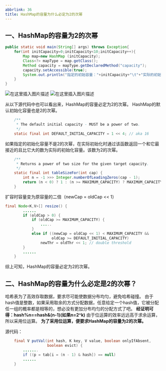 ```yaml
---
abbrlink: 36
title: HashMap的容量为什么必定为2的次幂
---
```

## 一、HashMap的容量为2的次幂
```java
public static void main(String[] args) throws Exception{
    for(int initCapacity=0;initCapacity<10;initCapacity++){
        Map map=new HashMap (initCapacity);
        Class<?> mapType = map.getClass();
        Method capacity = mapType.getDeclaredMethod("capacity");
        capacity.setAccessible(true);
        System.out.println("指定的初始容量："+initCapacity+"\t"+"实际的初始容量："+capacity.invoke(map));
    }
}
```
![在这里插入图片描述](https://img-blog.csdnimg.cn/5e9a52fbd53942278b0c6167e47baa5e.png)
![在这里插入图片描述](https://img-blog.csdnimg.cn/da4d7ffee6ac4ef7bf349334d4dea5ae.png)

从以下源代码中也可以看出来，HashMap的容量必定为2的次幂。
HashMap的默认初始化容量也是2的次幂。

```java
    /**
     * The default initial capacity - MUST be a power of two.
     */
    static final int DEFAULT_INITIAL_CAPACITY = 1 << 4; // aka 16
```
如果指定的初始化容量不是2的次幂，在实际初始化时通过该函数返回一个和它最接近的且比它大的数为实际的初始化容量。该数为2的次幂。
```java
    /**
     * Returns a power of two size for the given target capacity.
     */
    static final int tableSizeFor(int cap) {
        int n = -1 >>> Integer.numberOfLeadingZeros(cap - 1);
        return (n < 0) ? 1 : (n >= MAXIMUM_CAPACITY) ? MAXIMUM_CAPACITY : n + 1;
    }
```
扩容时容量变为原容量的二倍（newCap = oldCap << 1）
```java
final Node<K,V>[] resize() {
		......
        if (oldCap > 0) {
            if (oldCap >= MAXIMUM_CAPACITY) {
            	.....
            }
            else if ((newCap = oldCap << 1) < MAXIMUM_CAPACITY &&
                     oldCap >= DEFAULT_INITIAL_CAPACITY)
                newThr = oldThr << 1; // double threshold
        }
        ......
    }

```
综上可知，HashMap的容量必定为2的次幂。

## 二、HashMap的容量为什么必定是2的次幂？
哈希表为了高效存取数据，要求尽可能使数据分布均匀，避免哈希碰撞。
由于hash值是整数，如果采用取余的方式分配数据，任意给定一个hash值，它被分配任一组的概率都是相等的，想必没有更加分布均匀的分配方式了吧。
**经证明可得：hash%n==hash&(n-1)(如果n=2^k)**
由于位运算的效率远远高于求余运算，所以采用位运算。
**为了采用位运算，便要求HashMap的容量为2的次幂。**

源代码：
```java
    final V putVal(int hash, K key, V value, boolean onlyIfAbsent,
                   boolean evict) {
		.......
        if ((p = tab[i = (n - 1) & hash]) == null)
        ......
    }

```
